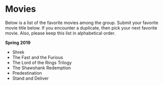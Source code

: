 # Movies

Below is a list of the favorite movies among the group.  Submit your favorite movie title below.  If you encounter a duplicate, then pick your next favorite movie.  Also, please keep this list in alphabetical order.

**Spring 2019**

* Shrek
* The Fast and the Furious
* The Lord of the Rings Trilogy
* The Shawshank Redemption
* Predestination
* Stand and Deliver